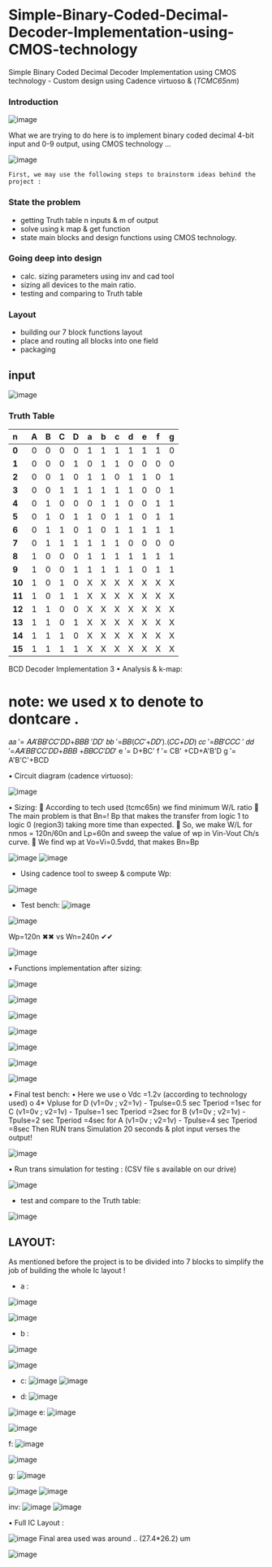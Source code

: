 # Simple-Binary-Coded-Decimal-Decoder-Implementation-using-CMOS-technology
Simple Binary Coded Decimal  Decoder Implementation using  CMOS technology - Custom design using Cadence virtuoso & (*TCMC65nm*)

### Introduction

![image](https://user-images.githubusercontent.com/66570093/171924942-221c0263-ae92-414c-b633-e71b7b8ed10b.png)

What we are trying to do here is to implement binary coded decimal 4-bit input and 0-9 output, using CMOS 
technology … 

![image](https://user-images.githubusercontent.com/66570093/171916753-0dffa529-a4ad-4c93-bbf4-ea94058aeb46.png)
   
   
   



    First, we may use the following steps to brainstorm ideas behind the project :

### State the problem

*  getting Truth table  n inputs & m of output
* solve using k map & get function
* state main blocks and design functions using CMOS technology.

### Going deep into design 
  
* calc. sizing parameters using inv and cad tool
* sizing all devices to the main ratio.
* testing and comparing to Truth table 
### Layout 
* building our 7 block functions layout 
* place and routing all blocks into one field
* packaging 




## input 
![image](https://user-images.githubusercontent.com/66570093/171925244-7f5f7102-3e54-428f-ac8f-d103545de589.png)
### Truth Table 

n | **A**| **B**| **C**| **D**| **a**| **b**| **c** | **d**| **e**| **f**| **g**
:--|:--:|:--:|:--:|:--:|:--:|:--:|:--:|:--:|:--:|:--:|:--:
**0** | 0| 0| 0| 0| 1| 1| 1| 1| 1| 1| 0
**1** | 0| 0| 0| 1| 0| 1| 1| 0| 0| 0| 0
**2** | 0| 0| 1| 0| 1| 1| 0| 1| 1| 0| 1
**3** | 0| 0| 1| 1| 1| 1| 1| 1| 0| 0| 1
**4** | 0| 1| 0| 0| 0| 1| 1| 0| 0| 1| 1
**5** | 0| 1| 0| 1| 1| 0| 1| 1| 0| 1| 1
**6** | 0| 1| 1| 0| 1| 0| 1| 1| 1| 1| 1
**7** | 0| 1| 1| 1| 1| 1| 1| 0| 0| 0| 0
**8** | 1| 0| 0| 0| 1| 1| 1| 1| 1| 1| 1
**9** | 1| 0| 0| 1| 1| 1| 1| 1| 0| 1| 1
**10**| 1| 0| 1| 0| X| X| X| X| X| X| X
**11**| 1| 0| 1| 1| X| X| X| X| X| X| X
**12**| 1| 1| 0| 0| X| X| X| X| X| X| X
**13**| 1| 1| 0| 1| X| X| X| X| X| X| X
**14**| 1| 1| 1| 0| X| X| X| X| X| X| X
**15**| 1| 1| 1| 1| X| X| X| X| X| X| X



BCD Decoder Implementation
3
• Analysis & k-map:


 
# note: we used x to denote to dontcare .
𝑎𝑎 ′= 𝐴𝐴′𝐵𝐵′𝐶𝐶′𝐷𝐷+𝐵𝐵𝐵 ′𝐷𝐷′ 𝑏𝑏 ′=𝐵𝐵(𝐶𝐶′+𝐷𝐷′).(𝐶𝐶+𝐷𝐷) 𝑐𝑐 ′=𝐵𝐵′𝐶𝐶𝐶 ′ 𝑑𝑑 ′=𝐴𝐴′𝐵𝐵′𝐶𝐶′𝐷𝐷+𝐵𝐵𝐵 +𝐵𝐵𝐶𝐶′𝐷𝐷′
e ′= D+BC'
f ′= CB' +CD+A'B'D
g ′= A'B'C'+BCD

•	Circuit diagram (cadence virtuoso): 


![image](https://user-images.githubusercontent.com/66570093/171925795-f6fc76d0-f08f-4842-9ad0-90f885ec36dc.png)




• Sizing:
 According to tech used (tcmc65n) we find minimum W/L ratio
 The main problem is that Bn=! Bp that makes the transfer from logic 1 to logic 0 (region3) taking more time than expected.
 So, we make W/L for nmos = 120n/60n and Lp=60n and sweep the value of wp in Vin-Vout Ch/s curve.
 We find wp at Vo=Vi=0.5vdd, that makes Bn=Bp




![image](https://user-images.githubusercontent.com/66570093/171925897-e71c0351-b7f6-407a-b446-7fca253655c1.png)
![image](https://user-images.githubusercontent.com/66570093/171925916-10cb8a4e-aca7-462f-82a5-011cec9fbdc3.png)




*	Using cadence tool to sweep & compute Wp:


![image](https://user-images.githubusercontent.com/66570093/171926038-83389621-c592-4c79-8525-ce3293fe1fb7.png)
* 	Test bench:
![image](https://user-images.githubusercontent.com/66570093/171926122-5ab6c26a-d04c-4955-8436-b96a661beb74.png)


![image](https://user-images.githubusercontent.com/66570093/171926146-4178b9fa-a2ee-495d-b8be-701ccc915351.png)


Wp=120n ✖✖  vs  Wn=240n ✔✔



![image](https://user-images.githubusercontent.com/66570093/171926196-4f3f9869-70f6-473a-a46c-38c583fa5f13.png)


•	Functions implementation after sizing: 


![image](https://user-images.githubusercontent.com/66570093/171926259-07b88a5a-10b6-4e4c-9df4-d8c23ea9ba8d.png)


![image](https://user-images.githubusercontent.com/66570093/171926295-438967f3-7374-4b23-9723-88fbc09c50b9.png)



![image](https://user-images.githubusercontent.com/66570093/171926325-8238857f-4d2e-4c0d-af54-831c4c703a8a.png)


![image](https://user-images.githubusercontent.com/66570093/171926505-a1ecb134-db95-4fbc-8d94-d9cffbfb3baa.png)


![image](https://user-images.githubusercontent.com/66570093/171926529-ea9129f1-9c37-45cb-9a72-15117cf907f4.png)


![image](https://user-images.githubusercontent.com/66570093/171926551-2567a1c2-8675-47f3-8566-2762974171e5.png)



![image](https://user-images.githubusercontent.com/66570093/171926584-308b4e75-bd22-4fa9-a87a-e2cd0ff3c664.png)


•	Final test bench:
•	Here we use 
o	Vdc =1.2v (according to technology used) 
o	4* Vpluse
   for D (v1=0v ; v2=1v)  - Tpulse=0.5 sec Tperiod =1sec
   for C (v1=0v ;  v2=1v)  - Tpulse=1  sec Tperiod =2sec
   for B (v1=0v ;  v2=1v)  - Tpulse=2  sec Tperiod =4sec
   for A (v1=0v ;  v2=1v)  - Tpulse=4  sec Tperiod =8sec
Then RUN trans Simulation 20 seconds & plot input verses the output!



![image](https://user-images.githubusercontent.com/66570093/171926629-46c99638-5e57-45ff-afd7-9eb92d17f117.png)


•	Run trans simulation for testing : (CSV file s available on our drive)

![image](https://user-images.githubusercontent.com/66570093/171926682-b27ccf6a-6d97-4841-a3d8-ece0a94279eb.png)


* test and compare to the Truth table:


![image](https://user-images.githubusercontent.com/66570093/171926730-699e972f-8bbf-474f-9019-28534c6a96b9.png)


## LAYOUT:

As mentioned before the project is to be divided into 7 blocks to simplify the job of building the whole Ic layout !

* a :

![image](https://user-images.githubusercontent.com/66570093/171926936-0ab70ffb-4e8b-45a1-a972-4cdab8ebbe29.png)


![image](https://user-images.githubusercontent.com/66570093/171926975-51f889c0-691b-47b0-bf11-a27ca1a90d1d.png)


* b :

![image](https://user-images.githubusercontent.com/66570093/171927017-8fd7f162-4d25-410f-b4de-21df6e0a4aad.png)


![image](https://user-images.githubusercontent.com/66570093/171927109-073b572a-483b-420c-ae0e-45bfb8ff1ee9.png)



* c:
 ![image](https://user-images.githubusercontent.com/66570093/171927207-d6aa44fb-04e6-4703-a15c-12c2c6a28868.png)
![image](https://user-images.githubusercontent.com/66570093/171927241-b4bdaa64-9f48-4d21-91ce-7cd68aad166b.png)
 
 
 * d:
 ![image](https://user-images.githubusercontent.com/66570093/171927387-4c8ce9de-13f2-4c53-b7d5-36dfa2a1a48f.png)

![image](https://user-images.githubusercontent.com/66570093/171927432-8652c3c3-047c-415e-8793-a442fa36e5d4.png)
 e:
 ![image](https://user-images.githubusercontent.com/66570093/171927509-49da7392-4767-45a8-bf42-1b8b39d3ddb0.png)

![image](https://user-images.githubusercontent.com/66570093/171927549-903a74d8-edce-4ddf-8cc0-ccc0c604bb59.png)



f:
![image](https://user-images.githubusercontent.com/66570093/171927628-d7cc58ce-031a-426f-8dfe-8c3a1087fac2.png)


![image](https://user-images.githubusercontent.com/66570093/171927668-273b2c29-286a-4b25-a0dd-44769e30acb9.png)


g:
![image](https://user-images.githubusercontent.com/66570093/171927742-6a3b9db5-f951-4046-8726-2a16ab265e24.png)

![image](https://user-images.githubusercontent.com/66570093/171927796-46fdf570-eead-44f2-a83b-521ce5f38b44.png)
![image](https://user-images.githubusercontent.com/66570093/171927815-d2d57a7e-b4f6-4519-898c-4eefb6cfce21.png)
 
 
 inv:
  ![image](https://user-images.githubusercontent.com/66570093/171927864-cf759efc-ed26-4501-b362-fb8a972f1ded.png)
![image](https://user-images.githubusercontent.com/66570093/171927892-60ea9351-4d6b-401c-9d28-5a676a1e0956.png)




•	Full IC Layout :


![image](https://user-images.githubusercontent.com/66570093/171928015-c91c0e91-97b3-47db-91da-cbdfcd41570e.png)
Final area used was around .. (27.4*26.2) um 

![image](https://user-images.githubusercontent.com/66570093/171928081-1c244fc7-bef7-40c3-a28e-4fa4d46d384e.png)
    
    
    
    
    
    




















